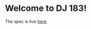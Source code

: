Welcome to DJ 183!
=========================

The spec is live [here](https://bradymathieson.github.io/dj183spec/).
